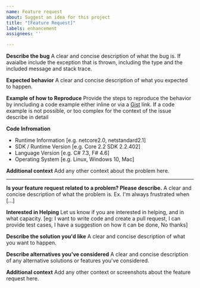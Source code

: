 ```yaml
---
name: Feature request
about: Suggest an idea for this project
title: "[Feature Request]"
labels: enhancement
assignees: ''

---
```


**Describe the bug**
A clear and concise description of what the bug is. 
If avaialbe include the exception that is thrown, including the type and the included message and stack trace.

**Expected behavior**
A clear and concise description of what you expected to happen.

**Example of how to Reproduce**
Provide the steps to reproduce the behavior by inncluding a code example either inline or via a [Gist](https://gist.github.com/) link.
If a code example is not possible, or too complex for the context of the issue describe in detail

**Code Infromation**
 - Runtime Information [e.g. netcore2.0, netstandard2.1]
 - SDK / Runtime Version [e.g. Core 2.2 SDK 2.2.402]
 - Language Version [e.g. C# 7.3, F# 4.6]
 - Operating System [e.g. Linux, Windows 10, Mac]

**Additional context**
Add any other context about the problem here.

---


**Is your feature request related to a problem? Please describe.**
A clear and concise description of what the problem is. Ex. I'm always frustrated when [...]

**Interested in Helping**
Let us know if you are interested in helping, and in what capacity. [eg: I want to write code and create a pull request, I can provide test cases, I have a suggestion on how it can be done, No thanks]


**Describe the solution you'd like**
A clear and concise description of what you want to happen.

**Describe alternatives you've considered**
A clear and concise description of any alternative solutions or features you've considered.

**Additional context**
Add any other context or screenshots about the feature request here.
